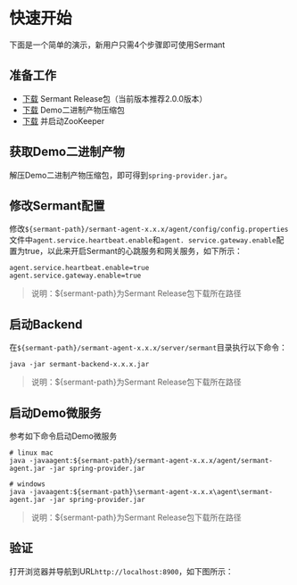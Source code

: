 # 快速开始
下面是一个简单的演示，新用户只需4个步骤即可使用Sermant

## 准备工作

- [下载](https://github.com/sermant-io/Sermant/releases/download/v2.0.0/sermant-2.0.0.tar.gz) Sermant Release包（当前版本推荐2.0.0版本）
- [下载](https://github.com/sermant-io/Sermant-examples/releases/download/v2.0.0/sermant-examples-flowcontrol-demo-2.0.0.tar.gz) Demo二进制产物压缩包
- [下载](https://zookeeper.apache.org/releases#download) 并启动ZooKeeper

## 获取Demo二进制产物

解压Demo二进制产物压缩包，即可得到`spring-provider.jar`。

## 修改Sermant配置

修改`${sermant-path}/sermant-agent-x.x.x/agent/config/config.properties`文件中`agent.service.heartbeat.enable`和`agent.
service.gateway.enable`配置为true，以此来开启Sermant的心跳服务和网关服务，如下所示：

```properties
agent.service.heartbeat.enable=true
agent.service.gateway.enable=true
```

> 说明：${sermant-path}为Sermant Release包下载所在路径

## 启动Backend

在`${sermant-path}/sermant-agent-x.x.x/server/sermant`目录执行以下命令：

```shell
java -jar sermant-backend-x.x.x.jar
```

> 说明：${sermant-path}为Sermant Release包下载所在路径

## 启动Demo微服务

参考如下命令启动Demo微服务

```shell
# linux mac
java -javaagent:${sermant-path}/sermant-agent-x.x.x/agent/sermant-agent.jar -jar spring-provider.jar

# windows
java -javaagent:${sermant-path}\sermant-agent-x.x.x\agent\sermant-agent.jar -jar spring-provider.jar
```

> 说明：${sermant-path}为Sermant Release包下载所在路径

## 验证

打开浏览器并导航到URL`http://localhost:8900`，如下图所示：

<MyImage src="/docs-img/backend_sermant_info.jpg"></MyImage>